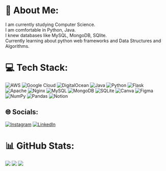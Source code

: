 
# 💫 About Me:
I am currently studying Computer Science.<br>I am comfortable in Python, Java.<br>I knew databases like MySQL, MongoDB, SQlite.<br>Currently learning about python web frameworks and Data Structures and Algorithms.



# 💻 Tech Stack:

![AWS](https://img.shields.io/badge/AWS-%23FF9900.svg?style=flat&logo=amazon-aws&logoColor=white) ![Google Cloud](https://img.shields.io/badge/Google%20Cloud-%234285F4.svg?style=flat&logo=google-cloud&logoColor=white) ![DigitalOcean](https://img.shields.io/badge/DigitalOcean-%230167ff.svg?style=flat&logo=digitalOcean&logoColor=white) ![Java](https://img.shields.io/badge/java-%23ED8B00.svg?style=flat&logo=java&logoColor=white) ![Python](https://img.shields.io/badge/python-3670A0?style=flat&logo=python&logoColor=ffdd54) ![Flask](https://img.shields.io/badge/flask-%23000.svg?style=flat&logo=flask&logoColor=white) ![Apache](https://img.shields.io/badge/apache-%23D42029.svg?style=flat&logo=apache&logoColor=white) ![Nginx](https://img.shields.io/badge/nginx-%23009639.svg?style=flat&logo=nginx&logoColor=white) ![MySQL](https://img.shields.io/badge/mysql-%2300f.svg?style=flat&logo=mysql&logoColor=white) ![MongoDB](https://img.shields.io/badge/MongoDB-%234ea94b.svg?style=flat&logo=mongodb&logoColor=white) ![SQLite](https://img.shields.io/badge/sqlite-%2307405e.svg?style=flat&logo=sqlite&logoColor=white) ![Canva](https://img.shields.io/badge/Canva-%2300C4CC.svg?style=flat&logo=Canva&logoColor=white) 	![Figma](https://img.shields.io/badge/figma-%23F24E1E.svg?style=flat&logo=figma&logoColor=white) ![NumPy](https://img.shields.io/badge/numpy-%23013243.svg?style=flat&logo=numpy&logoColor=white) ![Pandas](https://img.shields.io/badge/pandas-%23150458.svg?style=flat&logo=pandas&logoColor=white) ![Notion](https://img.shields.io/badge/Notion-%23000000.svg?style=flat&logo=notion&logoColor=white)

## 🌐 Socials:
[![Instagram](https://img.shields.io/badge/Instagram-%23E4405F.svg?logo=Instagram&logoColor=white)](https://instagram.com/piyushpaul_official) [![LinkedIn](https://img.shields.io/badge/LinkedIn-%230077B5.svg?logo=linkedin&logoColor=white)](https://www.linkedin.com/in/piyush-paul-706a991b8/) 


# 📊 GitHub Stats:
![](https://github-readme-stats.vercel.app/api?username=Piyush800x&theme=dark&hide_border=false&include_all_commits=false&count_private=false)
![](https://github-readme-streak-stats.herokuapp.com/?user=Piyush800x&theme=dark&hide_border=false)
![](https://github-readme-stats.vercel.app/api/top-langs/?username=Piyush800x&theme=dark&hide_border=false&include_all_commits=false&count_private=false&layout=compact)


